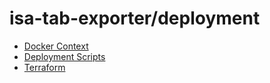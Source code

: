 # isa-tab-exporter/deployment

- [Docker Context](docker/README.md)
- [Deployment Scripts](scripts/README.md)
- [Terraform](terraform/README.md)
